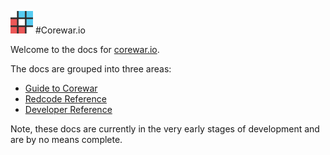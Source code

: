 ![corewar.io](./images/logo-small.png) #Corewar.io

Welcome to the docs for [corewar.io](https://corewar.io).

The docs are grouped into three areas:

* [Guide to Corewar](corewar/)
* [Redcode Reference](redcode/)
* [Developer Reference](developer/)

Note, these docs are currently in the very early stages of development and are by no means complete.
